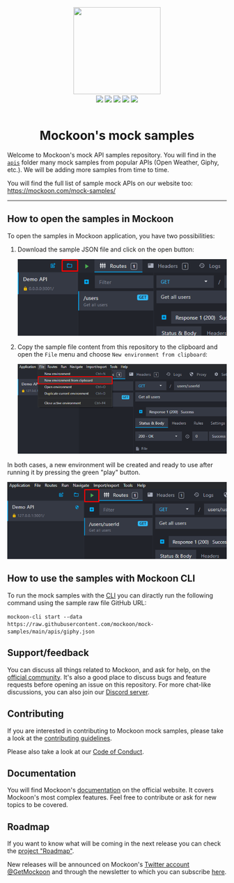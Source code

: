 <div align="center">
  <a href="https://mockoon.com" alt="mockoon logo">
    <img width="200" height="200" src="https://mockoon.com/images/logo-square-mock-api-samples.png">
  </a>
  <br>
  <a href="https://mockoon.com/#download"><img src="https://img.shields.io/badge/Download%20app-Go-green.svg?style=flat-square&colorB=1997c6"/></a>
  <a href="https://mockoon.com/"><img src="https://img.shields.io/badge/Website-Go-green.svg?style=flat-square&colorB=1997c6"/></a>
  <a href="http://eepurl.com/dskB2X"><img src="https://img.shields.io/badge/Newsletter-Subscribe-green.svg?style=flat-square"/></a>
  <a href="https://twitter.com/GetMockoon"><img src="https://img.shields.io/badge/Twitter_@GetMockoon-follow-blue.svg?style=flat-square&colorB=1da1f2"/></a>
  <a href="https://discord.gg/MutRpsY5gE"><img src="https://img.shields.io/badge/Discord-go-blue.svg?style=flat-square&colorA=6c84d9&colorB=1da1f2"/></a>
  <br>
  <br>
  <h1>Mockoon's mock samples</h1>
</div>

Welcome to Mockoon's mock API samples repository. You will find in the [`apis`](/apis) folder many mock samples from popular APIs (Open Weather, Giphy, etc.). We will be adding more samples from time to time.

You will find the full list of sample mock APIs on our website too: https://mockoon.com/mock-samples/

---

## How to open the samples in Mockoon

To open the samples in Mockoon application, you have two possibilities:

1. Download the sample JSON file and click on the open button:

   ![open environment](/docs/open-environment.png)

1. Copy the sample file content from this repository to the clipboard and open the `File` menu and choose `New environment from clipboard`:

   ![new environment from clipboard](/docs/new-environment-from-clipboard.png)

In both cases, a new environment will be created and ready to use after running it by pressing the green "play" button.

![Run the mock API](/docs/run-api.png)

## How to use the samples with Mockoon CLI

To run the mock samples with the [CLI](https://github.com/mockoon/cli) you can diractly run the following command using the sample raw file GitHub URL: 

`mockoon-cli start --data https://raw.githubusercontent.com/mockoon/mock-samples/main/apis/giphy.json`

## Support/feedback

You can discuss all things related to Mockoon, and ask for help, on the [official community](https://github.com/mockoon/mockoon/discussions). It's also a good place to discuss bugs and feature requests before opening an issue on this repository. For more chat-like discussions, you can also join our [Discord server](https://discord.gg/MutRpsY5gE).

## Contributing

If you are interested in contributing to Mockoon mock samples, please take a look at the [contributing guidelines](https://github.com/mockoon/mock-samples/blob/main/CONTRIBUTING.md).

Please also take a look at our [Code of Conduct](https://github.com/mockoon/mock-samples/blob/main/CODE_OF_CONDUCT.md).

## Documentation

You will find Mockoon's [documentation](https://mockoon.com/docs/latest) on the official website. It covers Mockoon's most complex features. Feel free to contribute or ask for new topics to be covered.

## Roadmap

If you want to know what will be coming in the next release you can check the [project "Roadmap"](https://github.com/orgs/mockoon/projects/2).

New releases will be announced on Mockoon's [Twitter account @GetMockoon](https://twitter.com/GetMockoon) and through the newsletter to which you can subscribe [here](http://eepurl.com/dskB2X).
